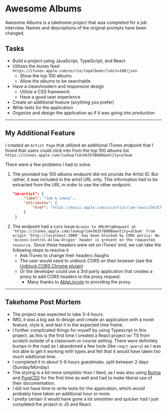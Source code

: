 # Awesome Albums

Awesome Albums is a takehome project that was completed for a job interview. Names and descriptions of the original prompts have been changed.

## Tasks

- Build a project using JavaScript, TypeScript, and React
- Utilizes the itunes feed `https://itunes.apple.com/us/rss/topalbums/limit=100/json`
  - Show the top 100 albums
  - Allow the albums to be searchable
- Have a clean/modern and responsive design
  - Utilize a CSS framework
  - Have a good user experience
- Create an additional feature (anything you prefer)
- Write tests for the application
- Organize and design the application as if it was going into production

---

## My Additional Feature

I created an `Artist Page` that utilized an additional iTunes endpoint that I found that users could click into from the top 100 albums list. `https://itunes.apple.com/lookup?id=563578808&entity=album`

There were a few problems I had to solve. 
1. The provided top 100 albums endpoint did not provide the Artist ID. But rather, it was included in the artist URL only. This information had to be extracted from the URL in order to use the other endpoint. 
   ```json
   "im:artist": {
        "label": "Jam & Lewis",
        "attributes": {
            "href": "https://music.apple.com/us/artist/jam-lewis/563578808?uo=2"
        }
    }
   ```
2. The endpoint had a cors issue `Access to XMLHttpRequest at 'https://itunes.apple.com/lookup?id=563578808&entity=album' from origin 'http://localhost:3000' has been blocked by CORS policy: No 'Access-Control-Allow-Origin' header is present on the requested resource.` Since these headers were set on iTunes' end, we can take the following steps to resolve it
   - Ask iTunes to change their headers /laughs
   - The user would need to unblock CORS on their browser (see the [Unblock CORS Chrome plugin](https://add0n.com/access-control.html))
   - Or the developer could use a 3rd party application that creates a proxy to add CORS headers to the proxy request.  
     - Many thanks to [AbleLincoln](https://github.com/AbleLincoln/cors-escape) to providing the proxy.


---

## Takehome Post Mortem

- The project was expected to take 3-4 hours. 
- IMO, it was a big ask to design and create an application with a novel feature, style it, and test it in the expected time frame. 
- I further complicated things for myself by using Typescript in this project, as this is the first time I created a React project w/ TS from scratch outside of a classroom or course setting. There were definitely bumps in the road as I abandoned a few tools (like `reqct-query`) as I was not able to get it working with types and felt that it would have taken too much additional time.  
- I completed it in about 5-6 hours guestimate, split between 2 days (Sunday/Monday)
- The styling is a bit more simplistic than I liked, as I was also using [Bulma](https://bulma.io/) and [PureCSS](https://purecss.io/) for the first time as well and had to make liberal use of their documentation. 
- I did not have time to write tests for the application, which would probably have taken an additional hour or more. 
- I pretty certain it would have gone a lot smoother and quicker had I just completed the project in JS and React. 


